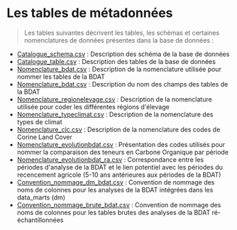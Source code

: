 # Les tables de métadonnées

> Les tables suivantes décrivent les tables, les schémas et certaines nomenclatures de données présentes dans la base de données :

* [Catalogue_schema.csv](https://github.com/GisEDSol/Carbo_elevage/blob/master/Documentation/Metadonnees/Catalogue_schema.csv) : Description des schéma de la base de données
* [Catalogue_table.csv](https://github.com/GisEDSol/Carbo_elevage/blob/master/Documentation/Metadonnees/Catalogue_table.csv) : Description des tables de la base de données
* [Nomenclature_bdat.csv](https://github.com/GisEDSol/Carbo_elevage/blob/master/Documentation/Metadonnees/Nomenclature_bdat.csv) : Description de la nomenclature utilisée pour nommer les tables de la BDAT
* [Nomenclature_bdat.csv](https://github.com/GisEDSol/Carbo_elevage/blob/master/Documentation/Metadonnees/Nomenclature_variables_bdat.csv) : Description du nom des champs des tables de la BDAT
* [Nomenclature_regionelevage.csv](https://github.com/GisEDSol/Carbo_elevage/blob/master/Documentation/Metadonnees/Nomenclature_regionelevage.csv) : Description de la nomenclature utilisée pour coder les différentes régions d'élevage
* [Nomenclature_typeclimat.csv](https://github.com/GisEDSol/Carbo_elevage/blob/master/Documentation/Metadonnees/Nomenclature_typeclimat.csv) : Description de la nomenclature des types de climat
* [Nomenclature_clc.csv](https://github.com/GisEDSol/Carbo_elevage/blob/master/Documentation/Metadonnees/Nomenclature_clc.csv) : Description de la nomenclature des codes de Corine Land Cover
* [Nomenclature_evolutionbdat.csv](https://github.com/GisEDSol/Carbo_elevage/blob/master/Documentation/Metadonnees/Nomenclature_evolutionbdat.csv) : Présentation des codes utilisés pour nommer la comparaison des teneurs en Carbone Organique par période
* [Nomenclature_evolutionbdat_ra.csv](https://github.com/GisEDSol/Carbo_elevage/blob/master/Documentation/Metadonnees/Nomenclature_evolutionbdat_ra.csv) : Correspondance entre les périodes d'analyse de la BDAT et le lien potentiel avec les périodes du recencement agricole (5-10 ans antérieures aux périodes de la BDAT)
* [Convention_nommage_dm_bdat.csv](https://github.com/GisEDSol/Carbo_elevage/blob/master/Documentation/Metadonnees/Convention_nommage_dm_bdat.csv) : Convention de nommage des noms de colonnes pour les analyses de la BDAT intégrées dans les data_marts (dm)
* [Convention_nommage_brute_bdat.csv](https://github.com/GisEDSol/Carbo_elevage/blob/master/Documentation/Metadonnees/Convention_nommage_brute_bdat.csv) : Convention de nommage des noms de colonnes pour les tables brutes des analyses de la BDAT ré-échantillonnées